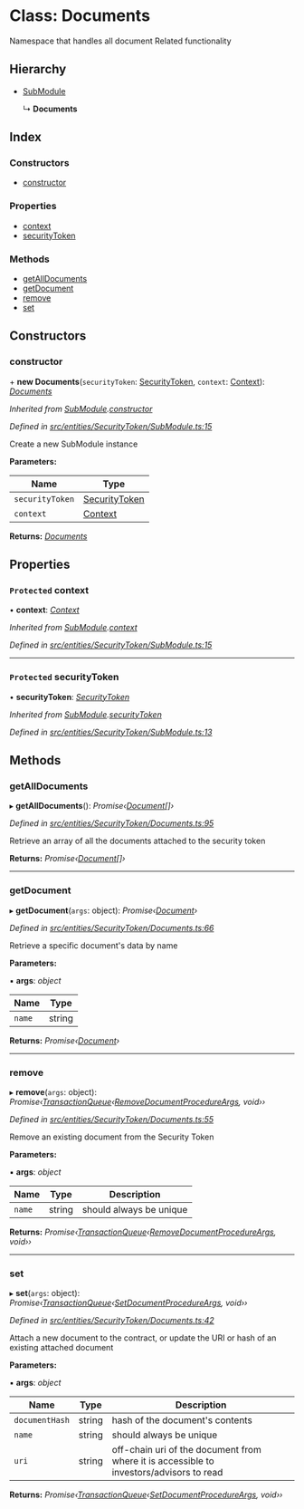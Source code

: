 # Class: Documents

Namespace that handles all document Related functionality

## Hierarchy

* [SubModule](entities.securitytoken.submodule.md)

  ↳ **Documents**

## Index

### Constructors

* [constructor](entities.securitytoken.documents.md#constructor)

### Properties

* [context](entities.securitytoken.documents.md#protected-context)
* [securityToken](entities.securitytoken.documents.md#protected-securitytoken)

### Methods

* [getAllDocuments](entities.securitytoken.documents.md#getalldocuments)
* [getDocument](entities.securitytoken.documents.md#getdocument)
* [remove](entities.securitytoken.documents.md#remove)
* [set](entities.securitytoken.documents.md#set)

## Constructors

###  constructor

\+ **new Documents**(`securityToken`: [SecurityToken](entities.securitytoken.securitytoken.md), `context`: [Context](_context_.context.md)): *[Documents](entities.securitytoken.documents.md)*

*Inherited from [SubModule](entities.securitytoken.submodule.md).[constructor](entities.securitytoken.submodule.md#constructor)*

*Defined in [src/entities/SecurityToken/SubModule.ts:15](https://github.com/PolymathNetwork/polymath-sdk/blob/454d285/src/entities/SecurityToken/SubModule.ts#L15)*

Create a new SubModule instance

**Parameters:**

Name | Type |
------ | ------ |
`securityToken` | [SecurityToken](entities.securitytoken.securitytoken.md) |
`context` | [Context](_context_.context.md) |

**Returns:** *[Documents](entities.securitytoken.documents.md)*

## Properties

### `Protected` context

• **context**: *[Context](_context_.context.md)*

*Inherited from [SubModule](entities.securitytoken.submodule.md).[context](entities.securitytoken.submodule.md#protected-context)*

*Defined in [src/entities/SecurityToken/SubModule.ts:15](https://github.com/PolymathNetwork/polymath-sdk/blob/454d285/src/entities/SecurityToken/SubModule.ts#L15)*

___

### `Protected` securityToken

• **securityToken**: *[SecurityToken](entities.securitytoken.securitytoken.md)*

*Inherited from [SubModule](entities.securitytoken.submodule.md).[securityToken](entities.securitytoken.submodule.md#protected-securitytoken)*

*Defined in [src/entities/SecurityToken/SubModule.ts:13](https://github.com/PolymathNetwork/polymath-sdk/blob/454d285/src/entities/SecurityToken/SubModule.ts#L13)*

## Methods

###  getAllDocuments

▸ **getAllDocuments**(): *Promise‹[Document](../interfaces/entities.securitytoken.document.md)[]›*

*Defined in [src/entities/SecurityToken/Documents.ts:95](https://github.com/PolymathNetwork/polymath-sdk/blob/454d285/src/entities/SecurityToken/Documents.ts#L95)*

Retrieve an array of all the documents attached to the security token

**Returns:** *Promise‹[Document](../interfaces/entities.securitytoken.document.md)[]›*

___

###  getDocument

▸ **getDocument**(`args`: object): *Promise‹[Document](../interfaces/entities.securitytoken.document.md)›*

*Defined in [src/entities/SecurityToken/Documents.ts:66](https://github.com/PolymathNetwork/polymath-sdk/blob/454d285/src/entities/SecurityToken/Documents.ts#L66)*

Retrieve a specific document's data by name

**Parameters:**

▪ **args**: *object*

Name | Type |
------ | ------ |
`name` | string |

**Returns:** *Promise‹[Document](../interfaces/entities.securitytoken.document.md)›*

___

###  remove

▸ **remove**(`args`: object): *Promise‹[TransactionQueue](entities.transactionqueue.md)‹[RemoveDocumentProcedureArgs](../interfaces/_types_index_.removedocumentprocedureargs.md), void››*

*Defined in [src/entities/SecurityToken/Documents.ts:55](https://github.com/PolymathNetwork/polymath-sdk/blob/454d285/src/entities/SecurityToken/Documents.ts#L55)*

Remove an existing document from the Security Token

**Parameters:**

▪ **args**: *object*

Name | Type | Description |
------ | ------ | ------ |
`name` | string | should always be unique  |

**Returns:** *Promise‹[TransactionQueue](entities.transactionqueue.md)‹[RemoveDocumentProcedureArgs](../interfaces/_types_index_.removedocumentprocedureargs.md), void››*

___

###  set

▸ **set**(`args`: object): *Promise‹[TransactionQueue](entities.transactionqueue.md)‹[SetDocumentProcedureArgs](../interfaces/_types_index_.setdocumentprocedureargs.md), void››*

*Defined in [src/entities/SecurityToken/Documents.ts:42](https://github.com/PolymathNetwork/polymath-sdk/blob/454d285/src/entities/SecurityToken/Documents.ts#L42)*

Attach a new document to the contract, or update the URI or hash of an existing attached document

**Parameters:**

▪ **args**: *object*

Name | Type | Description |
------ | ------ | ------ |
`documentHash` | string | hash of the document's contents  |
`name` | string | should always be unique |
`uri` | string | off-chain uri of the document from where it is accessible to investors/advisors to read |

**Returns:** *Promise‹[TransactionQueue](entities.transactionqueue.md)‹[SetDocumentProcedureArgs](../interfaces/_types_index_.setdocumentprocedureargs.md), void››*

